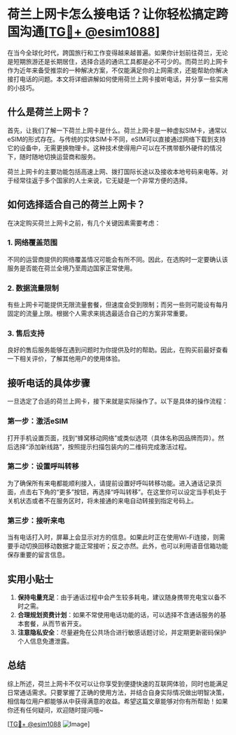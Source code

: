 # 荷兰上网卡怎么接电话？让你轻松搞定跨国沟通[[TG💪+ @esim1088](https://t.me/s/esim1088)]

在当今全球化时代，跨国旅行和工作变得越来越普遍。如果你计划前往荷兰，无论是短期旅游还是长期居住，选择合适的通讯工具都是必不可少的。而荷兰的上网卡作为近年来备受推崇的一种解决方案，不仅能满足你的上网需求，还能帮助你解决接打电话的问题。本文将详细讲解如何使用荷兰上网卡接听电话，并分享一些实用的小技巧。

## 什么是荷兰上网卡？

首先，让我们了解一下荷兰上网卡是什么。荷兰上网卡是一种虚拟SIM卡，通常以eSIM的形式存在。与传统的实体SIM卡不同，eSIM可以直接通过网络下载到支持它的设备中，无需更换物理卡。这种技术使得用户可以在不携带额外硬件的情况下，随时随地切换运营商和服务。

荷兰上网卡的主要功能包括高速上网、拨打国际长途以及接收本地号码来电等。对于经常往返于多个国家的人士来说，它无疑是一个非常方便的选择。

## 如何选择适合自己的荷兰上网卡？

在决定购买荷兰上网卡之前，有几个关键因素需要考虑：

### 1. 网络覆盖范围
不同的运营商提供的网络覆盖情况可能会有所不同。因此，在选购时一定要确认该服务是否能在荷兰全境乃至周边国家正常使用。

### 2. 数据流量限制
有些上网卡可能提供无限流量套餐，但速度会受到限制；而另一些则可能设有每月固定的流量上限。根据个人需求来挑选最适合自己的方案非常重要。

### 3. 售后支持
良好的售后服务能够在遇到问题时为你提供及时的帮助。因此，在购买前最好查看一下相关评价，了解其他用户的使用体验。

## 接听电话的具体步骤

一旦选定了合适的荷兰上网卡，接下来就是实际操作了。以下是具体的操作流程：

### 第一步：激活eSIM
打开手机设置页面，找到“蜂窝移动网络”或类似选项（具体名称因品牌而异）。然后选择“添加新线路”，按照提示扫描包装内的二维码完成激活过程。

### 第二步：设置呼叫转移
为了确保所有来电都能顺利接入，请提前设置好呼叫转移功能。进入通话记录页面，点击右下角的“更多”按钮，再选择“呼叫转移”。在这里你可以设定当手机处于关机状态或者不在服务区时，将未接通的来电自动转接到指定号码上。

### 第三步：接听来电
当有电话打入时，屏幕上会显示对方的信息。如果此时正在使用Wi-Fi连接，则需要手动切换回移动数据才能正常接听；反之亦然。此外，也可以利用语音信箱功能保存重要的留言信息。

## 实用小贴士

1. **保持电量充足**：由于通话过程中会产生较多耗电，建议随身携带充电宝以备不时之需。
2. **合理规划资费计划**：如果不常使用电话功能的话，可以选择不含通话服务的基本套餐，从而节省开支。
3. **注意隐私安全**：尽量避免在公共场合进行敏感话题讨论，并定期更新密码保护个人信息免遭泄露。

## 总结

综上所述，荷兰上网卡不仅可以让你享受到便捷快速的互联网体验，同时也能满足日常通话需求。只要掌握了正确的使用方法，并结合自身实际情况做出明智决策，相信每位用户都能够从中获得满意的收益。希望这篇文章能够对你有所帮助！如果你还有任何疑问，欢迎随时提问哦~

[[TG💪+ @esim1088](https://t.me/s/esim1088) ![Image](https://i.postimg.cc/4NQfJmqS/Snipaste-2025-05-13-00-14-12.png)]